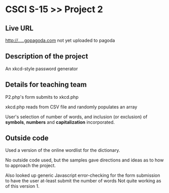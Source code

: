 # CSCI S-15 >> Project 2

## Live URL
<http://.....gopagoda.com>
not yet uploaded to pagoda

## Description of the project 
An xkcd-style password generator

## Details for teaching team
P2.php's form submits to xkcd.php

xkcd.php reads from CSV file and randomly populates an array

User's selection of number of words, and inclusion (or exclusion) of **symbols**, **numbers** and **capitalization** incorporated.

## Outside code
Used a version of the online wordlist for the dictionary.

No outside code used, but the samples gave directions and ideas as to how to approach the project.

Also looked up generic Javascript error-checking for the form submission to have the user at-least submit the number of words
Not quite working as of this version 1.


